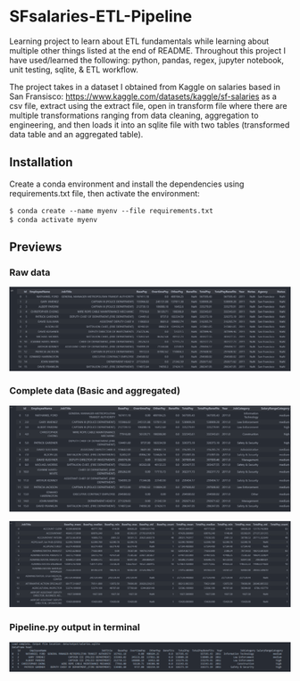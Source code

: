 # SFsalaries-ETL-Pipeline

Learning project to learn about ETL fundamentals while learning about multiple other things listed at the end of README. Throughout this project I have used/learned the following: python, pandas, regex, jupyter notebook, unit testing, sqlite, & ETL workflow.

The project takes in a dataset I obtained from Kaggle on salaries based in San Fransisco: https://www.kaggle.com/datasets/kaggle/sf-salaries as a csv file, extract using the extract file, open in transform file where there are multiple transformations ranging from data cleaning, aggregation to engineering, and then loads it into an sqlite file with two tables (transformed data table and an aggregated table).

## Installation
Create a conda environment and install the dependencies using requirements.txt file, then activate the environment:

```shell
$ conda create --name myenv --file requirements.txt
$ conda activate myenv
```

## Previews
### Raw data
![Raw Image](previews/rawdata.png)

### Complete data (Basic and aggregated)
![Completed Image1](previews/completedata.png)

![Completed Image2](previews/completeaggdata.png)

### Pipeline.py output in terminal
![Terminal  Image](previews/pipelineoutput.png)
